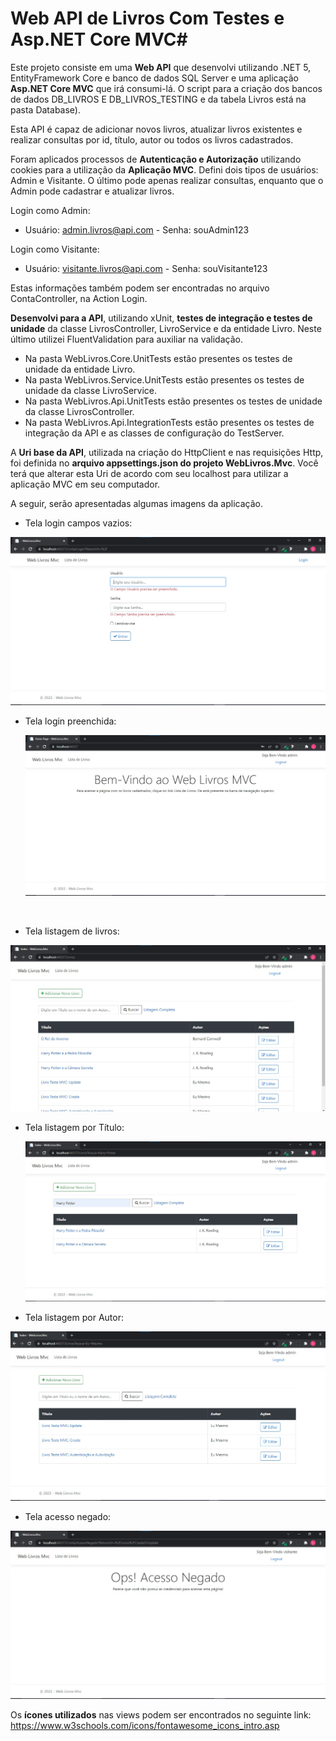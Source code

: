 # Web API de Livros Com Testes e Asp.NET Core MVC#

Este projeto consiste em uma **Web API** que desenvolvi utilizando .NET 5, EntityFramework Core e banco de dados SQL Server e uma aplicação **Asp.NET Core MVC** que irá consumi-lá. O script para a criação dos bancos de dados DB_LIVROS E DB_LIVROS_TESTING e da tabela Livros está na pasta Database).

Esta API é capaz de adicionar novos livros, atualizar livros existentes e realizar consultas por id, título, autor ou todos os livros cadastrados.

Foram aplicados processos de **Autenticação e Autorização** utilizando cookies para a utilização da **Aplicação MVC**. Defini dois tipos de usuários: Admin e Visitante. O último pode apenas realizar consultas, enquanto que o Admin pode cadastrar e atualizar livros.

Login como Admin:

- Usuário: admin.livros@api.com - Senha: souAdmin123

Login como Visitante:

- Usuário: visitante.livros@api.com - Senha: souVisitante123

Estas informações também podem ser encontradas no arquivo ContaController, na Action Login.

**Desenvolvi para a API**, utilizando xUnit, **testes de integração e testes de unidade** da classe LivrosController, LivroService e da entidade Livro. Neste último utilizei FluentValidation para auxiliar na validação.

- Na pasta WebLivros.Core.UnitTests estão presentes os testes de unidade da entidade Livro.
- Na pasta WebLivros.Service.UnitTests estão presentes os testes de unidade da classe LivroService.
- Na pasta WebLivros.Api.UnitTests estão presentes os testes de unidade da classe LivrosController.
- Na pasta WebLivros.Api.IntegrationTests estão presentes os testes de integração da API e as classes de configuração do TestServer.

A **Uri base da API**, utilizada na criação do HttpClient e nas requisições Http, foi definida no **arquivo appsettings.json do projeto WebLivros.Mvc**. Você terá que alterar esta Uri de acordo com seu localhost para utilizar a aplicação MVC em seu computador.

A seguir, serão apresentadas algumas imagens da aplicação.

- Tela login campos vazios:

![alt](Imagens-exemplo/tela-login-vazia.jpg)



- Tela login preenchida:

  ![alt](Imagens-exemplo/tela-inicial.jpg)

  ​

- Tela listagem de livros:

![alt](Imagens-exemplo/tela-listagem.jpg)



- Tela listagem por Título:

  ![alt](Imagens-exemplo/tela-listagem-titulo.jpg)



- Tela listagem por Autor:

![alt](Imagens-exemplo/tela-listagem-autor.jpg)



- Tela acesso negado:

![alt](Imagens-exemplo/tela-acesso-negado.jpg)



Os **ícones utilizados** nas views podem ser encontrados no seguinte link: https://www.w3schools.com/icons/fontawesome_icons_intro.asp